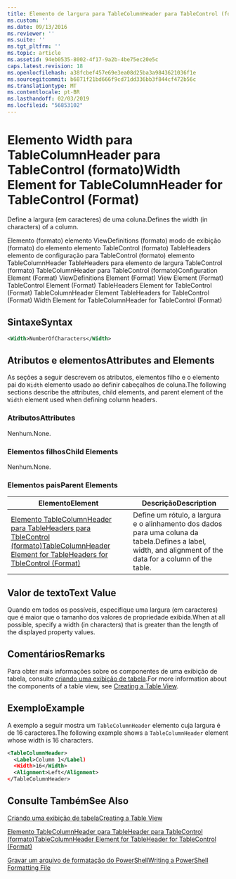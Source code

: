 ```yaml
---
title: Elemento de largura para TableColumnHeader para TableControl (formato) | Microsoft Docs
ms.custom: ''
ms.date: 09/13/2016
ms.reviewer: ''
ms.suite: ''
ms.tgt_pltfrm: ''
ms.topic: article
ms.assetid: 94eb0535-8002-4f17-9a2b-4be75ec20e5c
caps.latest.revision: 18
ms.openlocfilehash: a38fcbef457e69e3ea08d25ba3a9843621036f1e
ms.sourcegitcommit: b6871f21bd666f9cd71dd336bb3f844cf472b56c
ms.translationtype: MT
ms.contentlocale: pt-BR
ms.lasthandoff: 02/03/2019
ms.locfileid: "56853102"
---
```

# <a name="width-element-for-tablecolumnheader-for-tablecontrol-format"></a><span data-ttu-id="9ad22-102">Elemento Width para TableColumnHeader para TableControl (formato)</span><span class="sxs-lookup"><span data-stu-id="9ad22-102">Width Element for TableColumnHeader for TableControl (Format)</span></span>

<span data-ttu-id="9ad22-103">Define a largura (em caracteres) de uma coluna.</span><span class="sxs-lookup"><span data-stu-id="9ad22-103">Defines the width (in characters) of a column.</span></span>

<span data-ttu-id="9ad22-104">Elemento (formato) elemento ViewDefinitions (formato) modo de exibição (formato) do elemento elemento TableControl (formato) TableHeaders elemento de configuração para TableControl (formato) elemento TableColumnHeader TableHeaders para elemento de largura TableControl (formato) TableColumnHeader para TableControl (formato)</span><span class="sxs-lookup"><span data-stu-id="9ad22-104">Configuration Element (Format) ViewDefinitions Element (Format) View Element (Format) TableControl Element (Format) TableHeaders Element for TableControl (Format) TableColumnHeader Element TableHeaders for TableControl (Format) Width Element for TableColumnHeader for TableControl (Format)</span></span>

## <a name="syntax"></a><span data-ttu-id="9ad22-105">Sintaxe</span><span class="sxs-lookup"><span data-stu-id="9ad22-105">Syntax</span></span>

```xml
<Width>NumberOfCharacters</Width>
```

## <a name="attributes-and-elements"></a><span data-ttu-id="9ad22-106">Atributos e elementos</span><span class="sxs-lookup"><span data-stu-id="9ad22-106">Attributes and Elements</span></span>

<span data-ttu-id="9ad22-107">As seções a seguir descrevem os atributos, elementos filho e o elemento pai do `Width` elemento usado ao definir cabeçalhos de coluna.</span><span class="sxs-lookup"><span data-stu-id="9ad22-107">The following sections describe the attributes, child elements, and parent element of the `Width` element used when defining column headers.</span></span>

### <a name="attributes"></a><span data-ttu-id="9ad22-108">Atributos</span><span class="sxs-lookup"><span data-stu-id="9ad22-108">Attributes</span></span>

<span data-ttu-id="9ad22-109">Nenhum.</span><span class="sxs-lookup"><span data-stu-id="9ad22-109">None.</span></span>

### <a name="child-elements"></a><span data-ttu-id="9ad22-110">Elementos filhos</span><span class="sxs-lookup"><span data-stu-id="9ad22-110">Child Elements</span></span>

<span data-ttu-id="9ad22-111">Nenhum.</span><span class="sxs-lookup"><span data-stu-id="9ad22-111">None.</span></span>

### <a name="parent-elements"></a><span data-ttu-id="9ad22-112">Elementos pais</span><span class="sxs-lookup"><span data-stu-id="9ad22-112">Parent Elements</span></span>

|<span data-ttu-id="9ad22-113">Elemento</span><span class="sxs-lookup"><span data-stu-id="9ad22-113">Element</span></span>|<span data-ttu-id="9ad22-114">Descrição</span><span class="sxs-lookup"><span data-stu-id="9ad22-114">Description</span></span>|
|-------------|-----------------|
|[<span data-ttu-id="9ad22-115">Elemento TableColumnHeader para TableHeaders para TbleControl (formato)</span><span class="sxs-lookup"><span data-stu-id="9ad22-115">TableColumnHeader Element for TableHeaders for TbleControl (Format)</span></span>](./tablecolumnheader-element-format.md)|<span data-ttu-id="9ad22-116">Define um rótulo, a largura e o alinhamento dos dados para uma coluna da tabela.</span><span class="sxs-lookup"><span data-stu-id="9ad22-116">Defines a label, width, and alignment of the data for a column of the table.</span></span>|

## <a name="text-value"></a><span data-ttu-id="9ad22-117">Valor de texto</span><span class="sxs-lookup"><span data-stu-id="9ad22-117">Text Value</span></span>

<span data-ttu-id="9ad22-118">Quando em todos os possíveis, especifique uma largura (em caracteres) que é maior que o tamanho dos valores de propriedade exibida.</span><span class="sxs-lookup"><span data-stu-id="9ad22-118">When at all possible, specify a width (in characters) that is greater than the length of the displayed property values.</span></span>

## <a name="remarks"></a><span data-ttu-id="9ad22-119">Comentários</span><span class="sxs-lookup"><span data-stu-id="9ad22-119">Remarks</span></span>

<span data-ttu-id="9ad22-120">Para obter mais informações sobre os componentes de uma exibição de tabela, consulte [criando uma exibição de tabela](./creating-a-table-view.md).</span><span class="sxs-lookup"><span data-stu-id="9ad22-120">For more information about the components of a table view, see [Creating a Table View](./creating-a-table-view.md).</span></span>

## <a name="example"></a><span data-ttu-id="9ad22-121">Exemplo</span><span class="sxs-lookup"><span data-stu-id="9ad22-121">Example</span></span>

<span data-ttu-id="9ad22-122">A exemplo a seguir mostra um `TableColumnHeader` elemento cuja largura é de 16 caracteres.</span><span class="sxs-lookup"><span data-stu-id="9ad22-122">The following example shows a `TableColumnHeader` element whose width is 16 characters.</span></span>

```xml
<TableColumnHeader>
  <Label>Column 1</Label)
  <Width>16</Width>
  <Alignment>Left</Alignment>
</TableColumnHeader>
```

## <a name="see-also"></a><span data-ttu-id="9ad22-123">Consulte Também</span><span class="sxs-lookup"><span data-stu-id="9ad22-123">See Also</span></span>

[<span data-ttu-id="9ad22-124">Criando uma exibição de tabela</span><span class="sxs-lookup"><span data-stu-id="9ad22-124">Creating a Table View</span></span>](./creating-a-table-view.md)

[<span data-ttu-id="9ad22-125">Elemento TableColumnHeader para TableHeader para TableControl (formato)</span><span class="sxs-lookup"><span data-stu-id="9ad22-125">TableColumnHeader Element for TableHeader for TableControl (Format)</span></span>](./tablecolumnheader-element-format.md)

[<span data-ttu-id="9ad22-126">Gravar um arquivo de formatação do PowerShell</span><span class="sxs-lookup"><span data-stu-id="9ad22-126">Writing a PowerShell Formatting File</span></span>](./writing-a-powershell-formatting-file.md)
